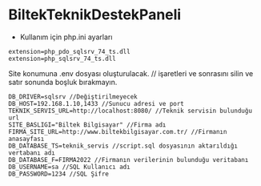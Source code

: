 # BiltekTeknikDestekPaneli

- Kullanım için php.ini ayarları
```
extension=php_pdo_sqlsrv_74_ts.dll
extension=php_sqlsrv_74_ts.dll

```

Site konumuna .env dosyası oluşturulacak. // işaretleri ve sonrasını silin ve satır sonunda boşluk bırakmayın.

```
DB_DRIVER=sqlsrv //Değiştirilmeyecek
DB_HOST=192.168.1.10,1433 //Sunucu adresi ve port
TEKNIK_SERVIS_URL=http://localhost:8080/ //Teknik servisin bulunduğu url
SITE_BASLIGI="Biltek Bilgisayar" //Firma adı
FIRMA_SITE_URL=http://www.biltekbilgisayar.com.tr/ //Firmanın anasayfası
DB_DATABASE_TS=teknik_servis //script.sql dosyasının aktarıldığı vertabanı adı
DB_DATABASE_F=FIRMA2022 //Firmanın verilerinin bulunduğu veritabanı
DB_USERNAME=sa //SQL Kullanıcı adı
DB_PASSWORD=1234 //SQL Şifre
```